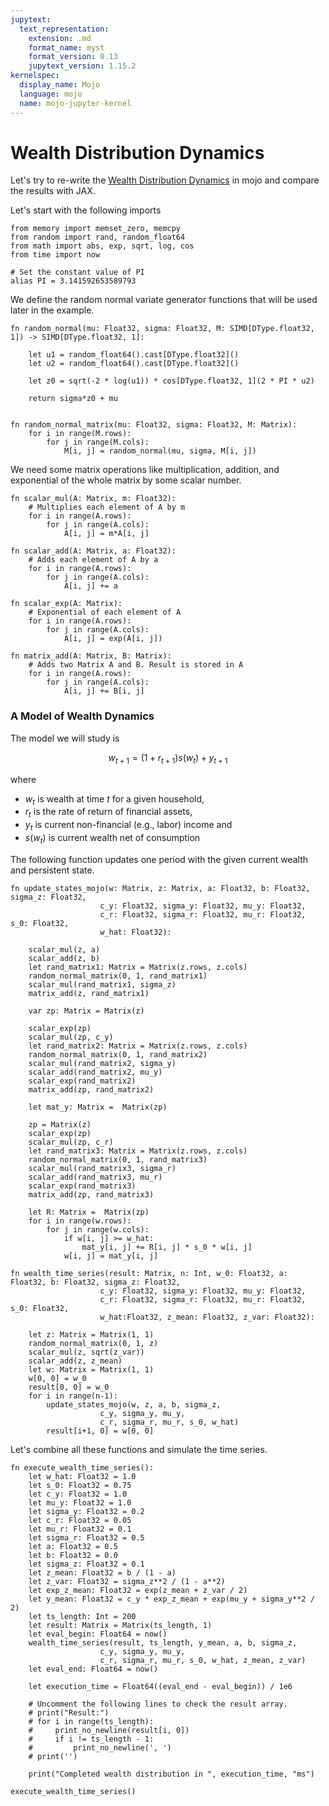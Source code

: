 ```yaml
---
jupytext:
  text_representation:
    extension: .md
    format_name: myst
    format_version: 0.13
    jupytext_version: 1.15.2
kernelspec:
  display_name: Mojo
  language: mojo
  name: mojo-jupyter-kernel
---
```


# Wealth Distribution Dynamics

Let's try to re-write the [Wealth Distribution Dynamics](https://jax.quantecon.org/wealth_dynamics.html)
in mojo and compare the results with JAX.

Let's start with the following imports

```{code-cell}
from memory import memset_zero, memcpy
from random import rand, random_float64
from math import abs, exp, sqrt, log, cos
from time import now

# Set the constant value of PI
alias PI = 3.141592653589793
```

We define the random normal variate generator functions
that will be used later in the example.

```{code-cell}
fn random_normal(mu: Float32, sigma: Float32, M: SIMD[DType.float32, 1]) -> SIMD[DType.float32, 1]:

    let u1 = random_float64().cast[DType.float32]()
    let u2 = random_float64().cast[DType.float32]()

    let z0 = sqrt(-2 * log(u1)) * cos[DType.float32, 1](2 * PI * u2)

    return sigma*z0 + mu


fn random_normal_matrix(mu: Float32, sigma: Float32, M: Matrix):
    for i in range(M.rows):
        for j in range(M.cols):
            M[i, j] = random_normal(mu, sigma, M[i, j])
```

We need some matrix operations like multiplication, addition,
and exponential of the whole matrix by some scalar number.

```{code-cell}
fn scalar_mul(A: Matrix, m: Float32):
    # Multiplies each element of A by m
    for i in range(A.rows):
        for j in range(A.cols):
            A[i, j] = m*A[i, j]

fn scalar_add(A: Matrix, a: Float32):
    # Adds each element of A by a
    for i in range(A.rows):
        for j in range(A.cols):
            A[i, j] += a

fn scalar_exp(A: Matrix):
    # Exponential of each element of A
    for i in range(A.rows):
        for j in range(A.cols):
            A[i, j] = exp(A[i, j])

fn matrix_add(A: Matrix, B: Matrix):
    # Adds two Matrix A and B. Result is stored in A
    for i in range(A.rows):
        for j in range(A.cols):
            A[i, j] += B[i, j]
```

### A Model of Wealth Dynamics

The model we will study is

$$
    w_{t+1} = (1 + r_{t+1}) s(w_t) + y_{t+1}
$$

where

- $w_t$ is wealth at time $t$ for a given household,
- $r_t$ is the rate of return of financial assets,
- $y_t$ is current non-financial (e.g., labor) income and
- $s(w_t)$ is current wealth net of consumption


The following function updates one period with the given
current wealth and persistent state.

```{code-cell}
fn update_states_mojo(w: Matrix, z: Matrix, a: Float32, b: Float32, sigma_z: Float32,
                    c_y: Float32, sigma_y: Float32, mu_y: Float32,
                    c_r: Float32, sigma_r: Float32, mu_r: Float32, s_0: Float32,
                    w_hat: Float32):

    scalar_mul(z, a)
    scalar_add(z, b)
    let rand_matrix1: Matrix = Matrix(z.rows, z.cols)
    random_normal_matrix(0, 1, rand_matrix1)
    scalar_mul(rand_matrix1, sigma_z)
    matrix_add(z, rand_matrix1)

    var zp: Matrix = Matrix(z)

    scalar_exp(zp)
    scalar_mul(zp, c_y)
    let rand_matrix2: Matrix = Matrix(z.rows, z.cols)
    random_normal_matrix(0, 1, rand_matrix2)
    scalar_mul(rand_matrix2, sigma_y)
    scalar_add(rand_matrix2, mu_y)
    scalar_exp(rand_matrix2)
    matrix_add(zp, rand_matrix2)

    let mat_y: Matrix =  Matrix(zp)

    zp = Matrix(z)
    scalar_exp(zp)
    scalar_mul(zp, c_r)
    let rand_matrix3: Matrix = Matrix(z.rows, z.cols)
    random_normal_matrix(0, 1, rand_matrix3)
    scalar_mul(rand_matrix3, sigma_r)
    scalar_add(rand_matrix3, mu_r)
    scalar_exp(rand_matrix3)
    matrix_add(zp, rand_matrix3)

    let R: Matrix =  Matrix(zp)
    for i in range(w.rows):
        for j in range(w.cols):
            if w[i, j] >= w_hat:
                mat_y[i, j] += R[i, j] * s_0 * w[i, j]
            w[i, j] = mat_y[i, j]
```

```{code-cell}
fn wealth_time_series(result: Matrix, n: Int, w_0: Float32, a: Float32, b: Float32, sigma_z: Float32,
                    c_y: Float32, sigma_y: Float32, mu_y: Float32,
                    c_r: Float32, sigma_r: Float32, mu_r: Float32, s_0: Float32,
                    w_hat:Float32, z_mean: Float32, z_var: Float32):

    let z: Matrix = Matrix(1, 1)
    random_normal_matrix(0, 1, z)
    scalar_mul(z, sqrt(z_var))
    scalar_add(z, z_mean)
    let w: Matrix = Matrix(1, 1)
    w[0, 0] = w_0
    result[0, 0] = w_0
    for i in range(n-1):
        update_states_mojo(w, z, a, b, sigma_z,
                    c_y, sigma_y, mu_y,
                    c_r, sigma_r, mu_r, s_0, w_hat)
        result[i+1, 0] = w[0, 0]
```

Let's combine all these functions and simulate the time series.

```{code-cell}
fn execute_wealth_time_series():
    let w_hat: Float32 = 1.0
    let s_0: Float32 = 0.75
    let c_y: Float32 = 1.0
    let mu_y: Float32 = 1.0
    let sigma_y: Float32 = 0.2
    let c_r: Float32 = 0.05
    let mu_r: Float32 = 0.1
    let sigma_r: Float32 = 0.5
    let a: Float32 = 0.5
    let b: Float32 = 0.0
    let sigma_z: Float32 = 0.1
    let z_mean: Float32 = b / (1 - a)
    let z_var: Float32 = sigma_z**2 / (1 - a**2)
    let exp_z_mean: Float32 = exp(z_mean + z_var / 2)
    let y_mean: Float32 = c_y * exp_z_mean + exp(mu_y + sigma_y**2 / 2)
    let ts_length: Int = 200
    let result: Matrix = Matrix(ts_length, 1)
    let eval_begin: Float64 = now()
    wealth_time_series(result, ts_length, y_mean, a, b, sigma_z,
                    c_y, sigma_y, mu_y,
                    c_r, sigma_r, mu_r, s_0, w_hat, z_mean, z_var)
    let eval_end: Float64 = now()

    let execution_time = Float64((eval_end - eval_begin)) / 1e6
    
    # Uncomment the following lines to check the result array.
    # print("Result:")
    # for i in range(ts_length):
    #     print_no_newline(result[i, 0])
    #     if i != ts_length - 1:
    #         print_no_newline(', ')
    # print('')

    print("Completed wealth distribution in ", execution_time, "ms")

execute_wealth_time_series()
```
